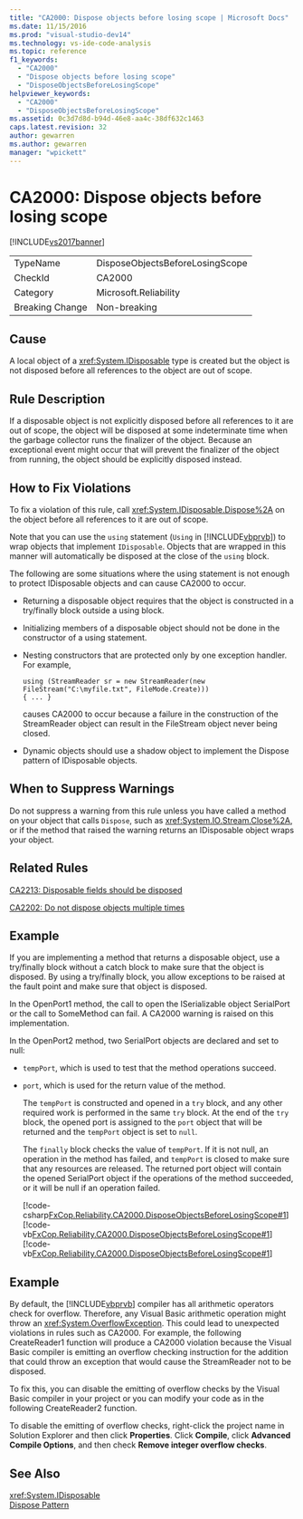 ```yaml
---
title: "CA2000: Dispose objects before losing scope | Microsoft Docs"
ms.date: 11/15/2016
ms.prod: "visual-studio-dev14"
ms.technology: vs-ide-code-analysis
ms.topic: reference
f1_keywords: 
  - "CA2000"
  - "Dispose objects before losing scope"
  - "DisposeObjectsBeforeLosingScope"
helpviewer_keywords: 
  - "CA2000"
  - "DisposeObjectsBeforeLosingScope"
ms.assetid: 0c3d7d8d-b94d-46e8-aa4c-38df632c1463
caps.latest.revision: 32
author: gewarren
ms.author: gewarren
manager: "wpickett"
---
```

# CA2000: Dispose objects before losing scope
[!INCLUDE[vs2017banner](../includes/vs2017banner.md)]

|||  
|-|-|  
|TypeName|DisposeObjectsBeforeLosingScope|  
|CheckId|CA2000|  
|Category|Microsoft.Reliability|  
|Breaking Change|Non-breaking|  
  
## Cause  
 A local object of a <xref:System.IDisposable> type is created but the object is not disposed before all references to the object are out of scope.  
  
## Rule Description  
 If a disposable object is not explicitly disposed before all references to it are out of scope, the object will be disposed at some indeterminate time when the garbage collector runs the finalizer of the object. Because an exceptional event might occur that will prevent the finalizer of the object from running, the object should be explicitly disposed instead.  
  
## How to Fix Violations  
 To fix a violation of this rule, call <xref:System.IDisposable.Dispose%2A> on the object before all references to it are out of scope.  
  
 Note that you can use the `using` statement (`Using` in [!INCLUDE[vbprvb](../includes/vbprvb-md.md)]) to wrap objects that implement `IDisposable`. Objects that are wrapped in this manner will automatically be disposed at the close of the `using` block.  
  
 The following are some situations where the using statement is not enough to protect IDisposable objects and can cause CA2000 to occur.  
  
- Returning a disposable object requires that the object is constructed in a try/finally block outside a using block.  
  
- Initializing members of a disposable object should not be done in the constructor of a using statement.  
  
- Nesting constructors that are protected only by one exception handler. For example,  
  
    ```  
    using (StreamReader sr = new StreamReader(new FileStream("C:\myfile.txt", FileMode.Create)))  
    { ... }  
    ```  
  
     causes CA2000 to occur because a failure in the construction of the StreamReader object can result in the FileStream object never being closed.  
  
- Dynamic objects should use a shadow object to implement the Dispose pattern of IDisposable objects.  
  
## When to Suppress Warnings  
 Do not suppress a warning from this rule unless you have called a method on your object that calls `Dispose`, such as <xref:System.IO.Stream.Close%2A>, or if the method that raised the warning returns an IDisposable object wraps your object.  
  
## Related Rules  
 [CA2213: Disposable fields should be disposed](../code-quality/ca2213-disposable-fields-should-be-disposed.md)  
  
 [CA2202: Do not dispose objects multiple times](../code-quality/ca2202-do-not-dispose-objects-multiple-times.md)  
  
## Example  
 If you are implementing a method that returns a disposable object, use a try/finally block without a catch block to make sure that the object is disposed. By using a try/finally block, you allow exceptions to be raised at the fault point and make sure that object is disposed.  
  
 In the OpenPort1 method, the call to open the ISerializable object SerialPort or the call to SomeMethod can fail. A CA2000 warning is raised on this implementation.  
  
 In the OpenPort2 method, two SerialPort objects are declared and set to null:  
  
- `tempPort`, which is used to test that the method operations succeed.  
  
- `port`, which is used for the return value of the method.  
  
  The `tempPort` is constructed and opened in a `try` block, and any other required work is performed in the same `try` block. At the end of the `try` block, the opened port is assigned to the `port` object that will be returned and the `tempPort` object is set to `null`.  
  
  The `finally` block checks the value of `tempPort`. If it is not null, an operation in the method has failed, and `tempPort` is closed to make sure that any resources are released. The returned port object will contain the opened SerialPort object if the operations of the method succeeded, or it will be null if an operation failed.  
  
  [!code-csharp[FxCop.Reliability.CA2000.DisposeObjectsBeforeLosingScope#1](../snippets/csharp/VS_Snippets_CodeAnalysis/fxcop.reliability.ca2000.disposeobjectsbeforelosingscope/cs/fxcop.reliability.ca2000.disposeobjectsbeforelosingscope.cs#1)]
  [!code-vb[FxCop.Reliability.CA2000.DisposeObjectsBeforeLosingScope#1](../snippets/visualbasic/VS_Snippets_CodeAnalysis/fxcop.reliability.ca2000.disposeobjectsbeforelosingscope/vb/fxcop.reliability.ca2000.disposeobjectsbeforelosingscope.vb#1)]
  [!code-vb[FxCop.Reliability.CA2000.DisposeObjectsBeforeLosingScope#1](../snippets/visualbasic/VS_Snippets_CodeAnalysis/fxcop.reliability.ca2000.disposeobjectsbeforelosingscope/vb/fxcop.reliability.ca2000.disposeobjectsbeforelosingscope.vboverflow.vb#1)]  
  
## Example  
 By default, the [!INCLUDE[vbprvb](../includes/vbprvb-md.md)] compiler has all arithmetic operators check for overflow. Therefore, any Visual Basic arithmetic operation might throw an <xref:System.OverflowException>. This could lead to unexpected violations in rules such as CA2000. For example, the following CreateReader1 function will produce a CA2000 violation because the Visual Basic compiler is emitting an overflow checking instruction for the addition that could throw an exception that would cause the StreamReader not to be disposed.  
  
 To fix this, you can disable the emitting of overflow checks by the Visual Basic compiler in your project or you can modify your code as in the following CreateReader2 function.  
  
 To disable the emitting of overflow checks, right-click the project name in Solution Explorer and then click **Properties**. Click **Compile**, click **Advanced Compile Options**, and then check **Remove integer overflow checks**.  
  
<!-- TODO: review snippet reference  [!CODE [FxCop.Reliability.CA2000.DisposeObjectsBeforeLosingScope.VBOverflow#1](FxCop.Reliability.CA2000.DisposeObjectsBeforeLosingScope.VBOverflow#1)]  -->  
  
## See Also  
 <xref:System.IDisposable>   
 [Dispose Pattern](https://msdn.microsoft.com/library/31a6c13b-d6a2-492b-9a9f-e5238c983bcb)